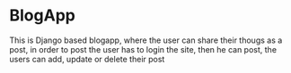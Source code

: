 # BlogApp

This is Django based blogapp, where the user can share their thougs as a post, in order to post the user has to login the site, then he can post, the users can add, update or delete their post
